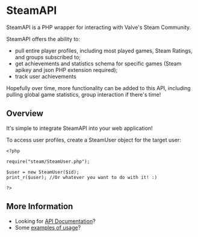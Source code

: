 SteamAPI
========

SteamAPI is a PHP wrapper for interacting with Valve's Steam Community.

SteamAPI offers the ability to:

 * pull entire player profiles, including most played games, Steam Ratings, and groups subscribed to;
 * get achievements and statistics schema for specific games (Steam apikey and json PHP extension required);
 * track user achievements

Hopefully over time, more functionality can be added to this API, including pulling global game statistics, group interaction if there's time!


Overview
--------

It's simple to integrate SteamAPI into your web application!

To access user profiles, create a SteamUser object for the target user:

    <?php

    require("steam/SteamUser.php");

    $user = new SteamUser($id);
    print_r($user); //Or whatever you want to do with it! :)

    ?>


More Information
----------------
* Looking for [API Documentation](/MattRyder/steamAPI/wiki/API-Documentation)?
* Some [examples of usage](/MattRyder/steamAPI/wiki/Examples)?
